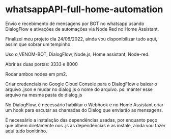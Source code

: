 # whatsappAPI-full-home-automation
Envio e recebimento de mensagens por BOT no whatsapp usando DialogFlow e ativações de automações via Node Red no Home Assistant.

Finalizei meu projeto dia 24/06/2022, ainda vou disponibilizar tudo aqui, assim que sobrar um tempinho.

Uso o VENOM-BOT, DialogFlow, Node.js, Home assistant, Node-red.

Abrir as duas portas: 3333 e 8000

Rodar ambos nodes em pm2.

Criar credenciais no Google Cloud Console para o DialogFlow e baixar o arquivo .json e mudar no dialog.js o nome do arquivo.
ps: manter esse arquivo na mesma pasta do dialog.js

No DialogFlow, é necessário habilitar o Webhook e no Home Assistant criar um hook para escutar as chamadas do Dialog que enviarão as mensagens.

É necessário a instalação das dependências usadas, por enquanto peço que olhem diretamente nos .js as dependências e as instale, ainda vou fazer aqui tudo bonitinho.
